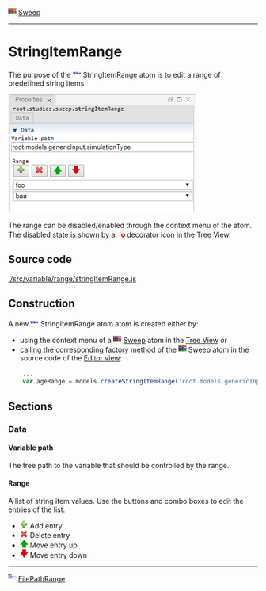 ![](../../../../icons/sweep.png) [Sweep](../../study/sweep/sweep.md)

----

# StringItemRange
	
The purpose of the ![](../../../../icons/stringItemRange.png) StringItemRange atom is to edit a range of predefined string items. 
		
![](../../../images/string_item_range.png)

The range can be disabled/enabled through the context menu of the atom. The disabled state is shown by a ![](../../../../icons/disabled.png) decorator icon in the [Tree View](../../../views/treeView.md).
		
## Source code

[./src/variable/range/stringItemRange.js](../../../../src/variable/range/stringItemRange.js)

## Construction
		
A new ![](../../../../icons/stringItemRange.png) StringItemRange atom atom is created either by: 

* using the context menu of a ![](../../../../icons/sweep.png) [Sweep](../../study/sweep/sweep.md) atom in the [Tree View](../../../views/treeView.md) or
* calling the corresponding factory method of the ![](../../../../icons/sweep.png) [Sweep](../../study/sweep/sweep.md) atom in the source code of the [Editor view](../../../views/editorView.md):

```javascript
    ...
    var ageRange = models.createStringItemRange('root.models.genericInput.simulationType', ['foo', 'baa']);	     
```						
		
## Sections

### Data

#### Variable path

The tree path to the variable that should be controlled by the range.

#### Range

A list of string item values. Use the buttons and combo boxes to edit the entries of the list:
* ![](../../../../icons/add.png) Add entry
* ![](../../../../icons/delete.png) Delete entry
* ![](../../../../icons/up.png) Move entry up
* ![](../../../../icons/down.png) Move entry down 

----

![](../../../../icons/filePathRange.png) [FilePathRange](./filePathRange.md) 

